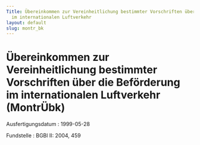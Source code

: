 ```yaml
---
Title: Übereinkommen zur Vereinheitlichung bestimmter Vorschriften über die Beförderung
  im internationalen Luftverkehr
layout: default
slug: montr_bk
---
```


# Übereinkommen zur Vereinheitlichung bestimmter Vorschriften über die Beförderung im internationalen Luftverkehr (MontrÜbk)

Ausfertigungsdatum
:   1999-05-28

Fundstelle
:   BGBl II: 2004, 459

